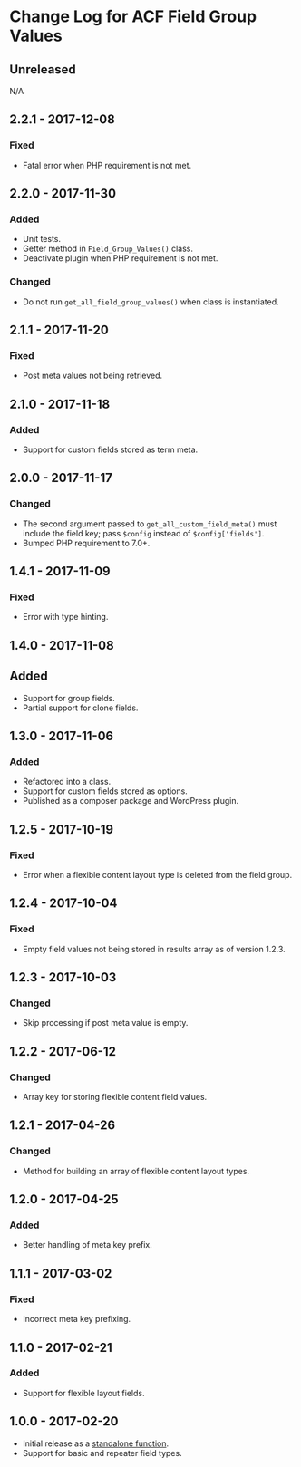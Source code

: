 # Change Log for ACF Field Group Values

## Unreleased

N/A

## 2.2.1 - 2017-12-08
### Fixed
- Fatal error when PHP requirement is not met.

## 2.2.0 - 2017-11-30
### Added
- Unit tests.
- Getter method in `Field_Group_Values()` class.
- Deactivate plugin when PHP requirement is not met.

### Changed
- Do not run `get_all_field_group_values()` when class is instantiated.

## 2.1.1 - 2017-11-20
### Fixed
- Post meta values not being retrieved.

## 2.1.0 - 2017-11-18
### Added
- Support for custom fields stored as term meta.

## 2.0.0 - 2017-11-17
### Changed
- The second argument passed to `get_all_custom_field_meta()` must include the field key; pass `$config` instead of 
`$config['fields']`.
- Bumped PHP requirement to 7.0+.

## 1.4.1 - 2017-11-09
### Fixed
- Error with type hinting.

## 1.4.0 - 2017-11-08
## Added
- Support for group fields.
- Partial support for clone fields.

## 1.3.0 - 2017-11-06

### Added
- Refactored into a class.
- Support for custom fields stored as options. 
- Published as a composer package and WordPress plugin.

## 1.2.5 - 2017-10-19

### Fixed
- Error when a flexible content layout type is deleted from the field group.

## 1.2.4 - 2017-10-04

### Fixed
- Empty field values not being stored in results array as of version 1.2.3.

## 1.2.3 - 2017-10-03

### Changed
- Skip processing if post meta value is empty.

## 1.2.2 - 2017-06-12

### Changed
- Array key for storing flexible content field values.

## 1.2.1 - 2017-04-26

### Changed
- Method for building an array of flexible content layout types.

## 1.2.0 - 2017-04-25

### Added
- Better handling of meta key prefix.

## 1.1.1 - 2017-03-02

### Fixed
- Incorrect meta key prefixing.

## 1.1.0 - 2017-02-21

### Added
- Support for flexible layout fields.

## 1.0.0 - 2017-02-20

- Initial release as a [standalone function](https://gist.github.com/timothyjensen/eec64d73f2a44d8b38a078e05abfad4b).
- Support for basic and repeater field types.
